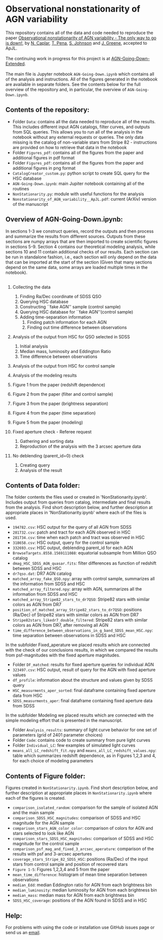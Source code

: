 # Observational nonstationarity of AGN variability



This repository contains all of the data and code needed to reproduce the paper [Observational nonstationarity of AGN variability - The only way to go is down!](https://ui.adsabs.harvard.edu/abs/2020arXiv200104471C/abstract), by [N. Caplar](http://www.ncaplar.com/), [T. Pena](https://github.com/openhearted99), [S. Johnson](https://www.sdjohnson.org) and [J. Greene](https://crispygreene.wixsite.com/jenny), accepted to ApJL. 
<br><br/>
The continuing work in progress for this project is at [AGN-Going-Down-Extended](https://github.com/nevencaplar/AGN-Going-Down-Extended).
<br><br/>
The main file is Jupyter notebook `AGN-Going-Down.ipynb` which contains all of the analysis and instructions. All of the figures generated in the notebook are available in separate folders. See the contents below for the full overview of the repository and, in particular, the overview of `AGN-Going-Down.ipynb`.

## Contents of the repository:

* Folder `Data`: contains all the data needed to reproduce all of the results. This includes different input AGN catalogs, filter curves, and outputs from SQL queries. This allows you to run all of the analysis in the notebook without any external requests or queries. The only data missing is the catalog of non-variable stars from Stripe 82 - instructions are provided on how to retrieve that data in the notebook
* Folder `Figures_pdf`: contains all of the figures from the paper and additional figures in pdf format
* Folder `Figures_pdf`: contains all of the figures from the paper and additional figures in png format
* `CatalogCreator_custom.py`: python script to create SQL query for the HSC database
* `AGN-Going-Down.ipynb`: main Jupiter notebook containing all of the routines
* `NonStationarity.py`: module with useful functions for the analysis
* `Nonstationarity_of_AGN_variability__ApJL.pdf`: current (ArXiv) version of the manuscript

## Overview of AGN-Going-Down.ipynb:

In sections 1-3 we construct queries, record the outputs and then process and summarize the results from different sources. Outputs from these sections are numpy arrays that are then imported to create scientific figures in sections 5-9. Section 4 contains our theoretical modeling analysis, while sections 10 and 11 contain additional checks of our results. Each section can be run in standalone fashion, i.e., each section will only depend on the data that can be imported at the start of the section (Given that many sections depend on the same data, some arrays are loaded multiple times in the notebook).  <br><br/>

1. Collecting the data
	1. Finding Ra/Dec coordinate of SDSS QSO
	1. Querying HSC database
	1. Constructing ``fake AGN'' sample (control sample)
	1. Querying HSC database for ``fake AGN''(control sample)
	1. Adding time-separation information
		1. Finding patch information for each AGN
		1. Finding out time difference between observations

2. Analysis of the output from HSC for QSO selected in SDSS
	1. Initial analysis
	1. Median mass, luminosity and Eddington Ratio
	1. Time difference between observations

3. Analysis of the output from HSC for control sample
4. Analysis of the modeling results
5. Figure 1 from the paper (redshift dependence)
6. Figure 2 from the paper (filter and control sample)
7. Figure 3 from the paper (brightness separation)
8. Figure 4 from the paper (time separation)
9. Figure 5 from the paper (modeling)
10. Fixed aperture check - Referee request
	1. Gathering and sorting data
	2. Reproduction of the analysis with the 3 arcsec aperture data
11. No deblending (parent_id=0) check 
	1. Creating query
	2. Analysis of the result


## Contents of Data folder:

The folder contents the files used or created in 'NonStationarity.ipynb'. Includes output from queries from catalog, intermediate and final results from the analysis. Find short description below, and further description at appropriate places in 'NonStationarity.ipynb' where each of the files is used.

* `194782.csv`: HSC output for the query of all AGN from SDSS
* `281732.csv`: patch and tract for each AGN observed in HSC
* `281734.csv`: time when each patch and tract was observed in HSC
* `318658.csv`: HSC output, query for the control sample
* `332693.csv`: HSC output, deblending parent_id for each AGN
* `BrowseTargets.8558.1569111088`: equatorial subsample from Million QSO catalog
* `dmag_HSC_SDSS_AGN_quasar.fits`: filter differences as function of redshift between SDSS and HSC
* `dr7qso.dat`: DR7 AGN catalog
* `matched_array_fake_QSO.npy`: array with control sample, summarizes all the information from SDSS and HSC
* `matched_array_filtered.npy`: array with AGN, summarizes all the information from SDSS and HSC
* `matched_array_Stripe82_stars_to_dr7QSO`: Stripe82 stars with similar colors as AGN from DR7
* `position_of_matched_array_Stripe82_stars_to_dr7QSO`: positions (Ra/Dec) of Stripe82 stars with similar colors as AGN from DR7
* `Stripe82stars_likedr7_double_filtered`: Stripe82 stars with similar colors as AGN from DR7, after removing all AGN 
* `time_difference_between_observations_in_g_band_SDSS_mean_HSC.npy`: time separation between observations in SDSS and HSC

In the subfolder Fixed_aperature we placed results which are connected with the check of our conclusions results, in which we compared the results from psf-magnitudes with the fixed aperture magnitudes.

* Folder `DF_matched`: results for fixed aperture queries for individual AGN 
* `323497.csv`: HSC output, result of query for the AGN with fixed aperture values
* `df_profile`: information about the structure and values given by  SDSS query
* `HSC_measurments_aper_sorted`: final dataframe containing fixed aperture data from HSC
* `SDSS_measurments_aper`: final dataframe containing fixed aperture data from SDSS

In the subfolder Modeling we placed results which are connected with the simple modeling effort that is presented in the manuscript.

* Folder `Analysis_results`: summary of light curve behavior for one set of parameters (grid of 2401 parameter choices)
* Folder `Code`: contains code to create summary from pure light curves
* Folder `Individual_LC`: few examples of simulated light curves
* `means_all_LC_redshift_fit.npy` and `means_all_LC_redshift_values.npy`: table which summarizes redshift dependence, as in Figures 1,2,3 and 4, for each choice of modeling parameters


## Contents of Figure folder:

Figures created in `NonStationarity.ipynb`. Find short description below, and further description at appropriate places in `NonStationarity.ipynb` where each of the figures is created.

* `comparison_isolated_random`: comparison for the sample of isolated AGN and the main sample
* `comparison_SDSS_HSC_magnitudes`: comparison of SDSS and HSC magnitude for the AGN sample
* `comparison_stars_AGN_color_color`: comparison of colors for AGN and stars selected to look like AGN
* `comparison_stars_SDSS_HSC_magnitudes`: comparison of SDSS and HSC magnitude for the control sample
* `comparison_psf_mag_and_fixed_3_arcsec_aperature`: comparison of the results with psf and 3-arcsec apertures 
* `coverage_stars_Stripe_82_SDSS_HSC`: positions (Ra/Dec) of the input stars from control sample and position of recovered stars
* `Figure 1-5`: Figures 1,2,3,4 and 5 from the paper
* `mean_time_difference`: histogram of mean time separation between observations
* `median_Edd`: median Eddington ratio for AGN from each brightness bin
* `median_luminosity`: median luminosity for AGN from each brightness bin
* `median_mass`: median mass for AGN from each brightness bin
* `SDSS_HSC_coverage`: positions of the AGN found in SDSS and in HSC 

## Help:

For problems with using the code or installation use GitHub issues page or send us an [email](mailto:ncaplar@princeton.edu).
